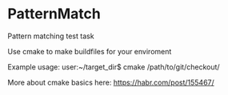 # PatternMatch
Pattern matching test task

Use cmake to make buildfiles for your enviroment

Example usage:
user:~/target_dir$ cmake /path/to/git/checkout/

More about cmake basics here:
https://habr.com/post/155467/

